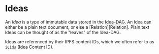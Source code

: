# Ideas

An _Idea_ is a type of immutable data stored in the [Idea-DAG][Idea-DAG].  An
Idea can either be a plain text document, or else a [Relation][Relation].  Plain
text Ideas can be thought of as the "leaves" of the Idea-DAG.

Ideas are referenced by their IPFS content IDs, which we often refer to as
`iCids` (Idea Content ID).


[Idea-DAG]: ./IDEA_DAG.md
[Relations]: ./RELATIONS.md
